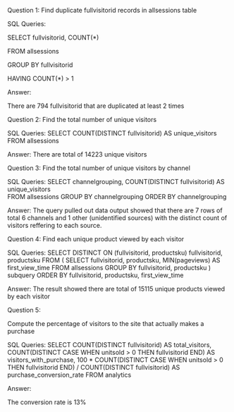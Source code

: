 Question 1: 
Find duplicate fullvisitorid records in allsessions table

SQL Queries:

SELECT fullvisitorid, COUNT(*)

FROM allsessions

GROUP BY fullvisitorid

HAVING COUNT(*) > 1

Answer: 

There are 794 fullvisitorid that are duplicated at least 2 times


Question 2: Find the total number of unique visitors

SQL Queries:
SELECT COUNT(DISTINCT fullvisitorid) AS unique_visitors
FROM allsessions

Answer:
There are total of 14223 unique visitors


Question 3: Find the total number of unique visitors by channel

SQL Queries:
SELECT channelgrouping,
		COUNT(DISTINCT fullvisitorid) AS unique_visitors	
FROM allsessions
GROUP BY channelgrouping
ORDER BY channelgrouping

Answer:
The query pulled out data output showed that there are 7 rows of total 6 channels and 1 other (unidentified sources) with the distinct count of visitors reffering to each source.


Question 4: Find each unique product viewed by each visitor

SQL Queries:
SELECT DISTINCT ON (fullvisitorid, productsku) fullvisitorid, 
	   productsku
FROM (
  SELECT fullvisitorid, 
		 productsku, 
		 MIN(pageviews) AS first_view_time
  FROM allsessions
  GROUP BY fullvisitorid, productsku
) subquery
ORDER BY fullvisitorid, productsku, first_view_time

Answer:
The result showed there are total of 15115 unique products viewed by each visitor


Question 5: 

Compute the percentage of visitors to the site that actually makes a purchase

SQL Queries:
SELECT COUNT(DISTINCT fullvisitorid) AS total_visitors,
       COUNT(DISTINCT CASE WHEN unitsold > 0 THEN fullvisitorid END) AS visitors_with_purchase,
       100 * COUNT(DISTINCT CASE WHEN unitsold > 0 THEN fullvisitorid END) / COUNT(DISTINCT fullvisitorid) AS purchase_conversion_rate
FROM analytics

Answer: 

The conversion rate is 13%
